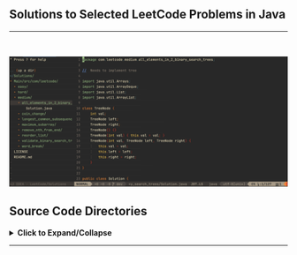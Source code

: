 ## Solutions to Selected LeetCode Problems in Java

---
<br/>

![](./images/Screen_Shot.JPG)

## Source Code Directories
<details>
<summary>
<b>Click to Expand/Collapse</b>
</summary>

</br>

<details> 
<summary> Easy (Expand/Collapse) </summary> 

    Main/src/com/leetcode
    └── easy
        ├── add_binary [***Grind 75]
        │   └── Solution.java
        ├── backspace_string_compare
        │   └── Solution.java
        ├── balanced_binary_tree [***Grind 75]
        │   └── Solution.java
        ├── best_time_to_buy_and_sell_stock [***Grind 75]
        │   └── Solution.java
        ├── binary_search [***Grind 75]
        │   └── Solution.java
        ├── binary_tree_inorder_traversal
        │   └── Solution.java
        ├── climbing_stairs [***Grind 75]
        │   └── Solution.java
        ├── contains_duplicate [***Grind 75]
        │   └── Solution.java
        ├── count_odd_nums_in_interval_range
        │   └── Solution.java
        ├── counting_bits
        │   └── Solution.java
        ├── degree_of_an_array
        │   └── Solution.class
        ├── diameter_of_binary_tree [***Grind 75]
        │   └── Solution.java
        ├── fibonacci_number
        │   └── Solution.class
        ├── happy_number
        │   └── Solution.java
        ├── intersection_of_two_linked_lists
        │   └── Solution.java
        ├── invert_binary_tree [***Grind 75]
        │   └── Solution.java
        ├── kth_largest_element_in_a_stream
        │   └── Solution.java
        ├── last_stone_weight
        │   └── Solution.java
        ├── linked_list_cycle [***Grind 75]
        │   └── Solution.java
        ├── longest_common_prefix
        │   └── Solution.class
        ├── lowest_common_ancestor_of_a_bst [***Grind 75]
        │   └── Solution.java
        ├── majority_element [***Grind 75]
        │   └── Solution.java
        ├── maximum_depth_of_binary_tree [***Grind 75]
        │   └── Solution.java
        ├── merge_two_sorted_lists [***Grind 75]
        │   └── Solution.java
        ├── middle_node [***Grind 75]
        │   └── Solution.java
        ├── minimum_cost_climbing_stairs
        │   └── Solution.java
        ├── missing_number
        │   └── Solution.java
        ├── move_zeroes
        │   └── Solution.java
        ├── number_of_1_bits
        │   └── Solution.java
        ├── palindrome_linked_list
        │   └── Solution.java
        ├── palindrome_number
        │   └── Solution.class
        ├── plus_one
        │   └── Solution.java
        ├── remove_all_adjacent_duplicates_in_string
        │   └── Solution.class
        ├── remove_duplicates_from_sorted_array
        │   └── Solution.java
        ├── remove_element
        │   └── Solution.java
        ├── remove_vowels_from_a_string
        │   └── Solution.java
        ├── reverse_bits
        │   └── Solution.java
        ├── reverse_linked_list [***Grind 75]
        │   └── Solution.java
        ├── reverse_string
        │   └── Solution.class
        ├── same_tree
        │   └── Solution.java
        ├── search_insert_position
        │   └── Solution.java
        ├── single_number
        │   └── Solution.java
        ├── subtree_of_another_tree
        │   └── Solution.java
        ├── symmetric_tree
        │   └── Solution.java
        ├── two_sum [***Grind 75]
        │   └── Solution.java
        ├── valid_anagram [***Grind 75]
        │   └── Solution.java
        ├── valid_palindrome [***Grind 75]
        │   └── Solution.java
        └── valid_parentheses [***Grind 75]
            └── Solution.java

</details>

<details> 
<summary> Medium (Expand/Collapse) </summary> 

    Main/src/com/leetcode
    └── medium
        ├── all_elements_in_2_binary_search_trees
        │   └── Solution.java
        ├── coin_change [***Grind 75]
        │   └── Solution.java
        ├── gas_station
        │   └── Solution.java
        ├── group_anagrams
        │   └── Solution.java
        ├── longest_common_subsequence
        │   └── Solution.java
        ├── longest_substring_without_repeating [***Grind 75]
        │   └── Solution.class
        ├── maximum_subarray [***Grind 75]
        │   └── Solution.java
        ├── merge_intervals [***Grind 75]
        │   └── Solution.java
        ├── product_of_array_except_self [***Grind 75]
        │   └── Solution.java
        ├── remove_all_adjacent_duplicates_in_string_ii
        │   └── Solution.class
        ├── remove_duplicate_letters
        │   └── Solution.java
        ├── remove_duplicates_from_sorted_array_ii
        │   └── Solution.java
        ├── remove_nth_from_end
        │   └── Solution.java
        ├── reorder_list
        │   └── Solution.java
        ├── reverse_integer
        │   └── Solution.java
        ├── serialize_and_deserialize_bst
        │   └── Solution.java
        ├── simplify_path
        │   └── Solution.java
        ├── validate_binary_search_tree [***Grind 75]
        │   └── Solution.java
        └── word_break [***Grind 75]
            └── Solution.java
</details>

<details> 
<summary> Hard (Expand/Collapse) </summary> 

    Main/src/com/leetcode
    └── hard
        ├── alien_dictionary
        │   └── Solution.java
        ├── binary_tree_maximum_path_sum
        ├── burst_balloons_312
        ├── distinct_subsequences_115
        ├── edit_distance_72
        ├── find_median_from_data_stream [***Grind 75]
        │   └── Solution.java
        ├── largest_rectangle_in_histogram_84
        ├── longest_increasing_path_in_a_matrix_329
        ├── median_of_two_sorted_arrays
        │   └── Solution.java
        ├── merge_k_sorted_lists [***Grind 75]
        │   └── Solution.java
        ├── minimum_interval_to_include_each_query_1851
        ├── minimum_window_substring [***Grind 75]
        │   └── Solution.java
        ├── n_queens_51
        ├── reconstruct_itinerary_332
        ├── regular_expression_matching_10
        ├── reverse_nodes_in_k_group_25
        ├── serialize_and_deserialize_binary_tree
        ├── sliding_window_maximum_239
        ├── swim_in_rising_water_778
        ├── trapping_rain_water_42
        ├── word_ladder_127
        └── word_search_ii

</details>

*** [Grind 75 from the Tech Interview Handbook](https://www.techinterviewhandbook.org/grind75)

</details>

---
